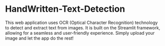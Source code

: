 # HandWritten-Text-Detection
This web application uses OCR (Optical Character Recognition) technology to detect and extract text from images. It is built on the Streamlit framework, allowing for a seamless and user-friendly experience. Simply upload your image and let the app do the rest!
